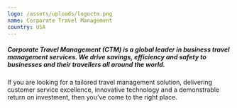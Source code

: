 ```yaml
---
logo: /assets/uploads/logoctm.png
name: Corporate Travel Management
country: USA
---
```

##### Corporate Travel Management (CTM) is a global leader in business travel management services. We drive savings, efficiency and safety to businesses and their travellers all around the world.

If you are looking for a tailored travel management solution, delivering customer service excellence, innovative technology and a demonstrable return on investment, then you’ve come to the right place.
